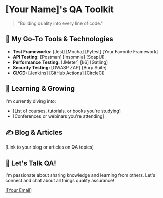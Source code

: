 # [Your Name]'s QA Toolkit

> "Building quality into every line of code."

## 🧰 My Go-To Tools & Technologies

* **Test Frameworks:**  [Jest] [Mocha] [Pytest] [Your Favorite Framework]
* **API Testing:** [Postman] [Insomnia] [SoapUI]
* **Performance Testing:** [JMeter] [k6] [Gatling]
* **Security Testing:** [OWASP ZAP] [Burp Suite]
* **CI/CD:** [Jenkins] [GitHub Actions] [CircleCI]

## 🌱 Learning & Growing

I'm currently diving into:

* [List of courses, tutorials, or books you're studying]
* [Conferences or webinars you're attending]

## ✍️ Blog & Articles

[Link to your blog or articles on QA topics]

## 💬 Let's Talk QA!

I'm passionate about sharing knowledge and learning from others. Let's connect and chat about all things quality assurance!

[![Your Email]](mailto:your-email-address)
